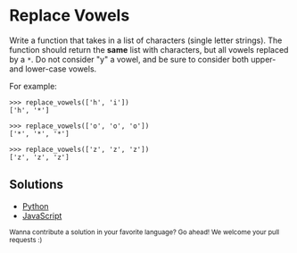 # Replace Vowels

Write a function that takes in a list of characters (single letter strings). 
The function should return the **same** list with characters, but all vowels
replaced by a ```*```. Do not consider "y" a vowel, and be sure to consider
both upper- and lower-case vowels.

For example:
```
>>> replace_vowels(['h', 'i'])
['h', '*']

>>> replace_vowels(['o', 'o', 'o'])
['*', '*', '*']

>>> replace_vowels(['z', 'z', 'z'])
['z', 'z', 'z']
```

## Solutions

- [Python](replace_vowels.py)
- [JavaScript](replaceVowels.js)

<sub>
  Wanna contribute a solution in your favorite language? Go ahead! We
  welcome your pull requests :)
</sub>
